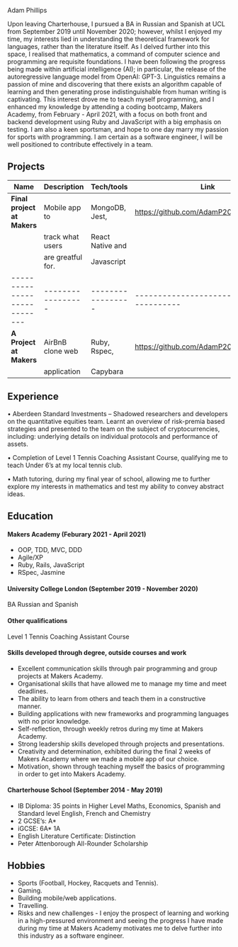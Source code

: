 Adam Phillips

Upon leaving Charterhouse, I pursued a BA in Russian and Spanish at UCL from September 2019 until November 2020; however, whilst I enjoyed my time, my interests lied in understanding the theoretical framework for languages, rather than the literature itself. As I delved further into this space, I realised that mathematics, a command of computer science and programming are requisite foundations. I have been following the progress being made within artificial intelligence (AI); in particular, the release of the autoregressive language model from OpenAI: GPT-3. Linguistics remains a passion of mine and discovering that there exists an algorithm capable of learning and then generating prose indistinguishable from human writing is captivating. This interest drove me to teach myself programming, and I enhanced my knowledge by attending a coding bootcamp, Makers Academy, from February - April 2021, with a focus on both front and backend development using Ruby and JavaScript with a big emphasis on testing. I am also a keen sportsman, and hope to one day marry my passion for sports with programming. I am certain as a software engineer, I will be well positioned to contribute effectively in a team.

## Projects

| Name                         | Description       | Tech/tools        | Link                                     |
| ---------------------------- | ----------------- | ----------------- | ---------------------------------------- |
| **Final project at Makers**  | Mobile app to     | MongoDB, Jest,    |  https://github.com/AdamP2000/Grappitude |
|                              | track what users  | React Native and  |                                          |
|                              | are greatful for. | Javascript        |                                          |
| ---------------------------- | ----------------- | ----------------- |----------------------------------------- |
| **A Project at Makers**      | AirBnB clone web  | Ruby, Rspec,      | https://github.com/AdamP2000/makersbnb   |                                                                     |                              |                   | PSQL, Sinatra and |                                          |
|                              | application       | Capybara          |                                          |

## Experience

•	Aberdeen Standard Investments – Shadowed researchers and developers on the quantitative equities team. Learnt an overview of risk-premia based strategies and presented to the team on the subject of cryptocurrencies, including: underlying details on individual protocols and performance of assets.

•	Completion of Level 1 Tennis Coaching Assistant Course, qualifying me to teach Under 6’s at my local tennis club.

•	Math tutoring, during my final year of school, allowing me to further explore my interests in mathematics and test my ability to convey abstract ideas.


## Education

#### Makers Academy (Feburary 2021 - April 2021)

- OOP, TDD, MVC, DDD
- Agile/XP
- Ruby, Rails, JavaScript
- RSpec, Jasmine

#### University College London (September 2019 - November 2020)

BA Russian and Spanish 

#### Other qualifications

Level 1 Tennis Coaching Assistant Course

#### Skills developed through degree, outside courses and work

-	Excellent communication skills through pair programming and group projects at Makers Academy.
-	Organisational skills that have allowed me to manage my time and meet deadlines.
-	The ability to learn from others and teach them in a constructive manner.
-	Building applications with new frameworks and programming languages with no prior knowledge. 
-	Self-reflection, through weekly retros during my time at Makers Academy.
-	Strong leadership skills developed through projects and presentations.
-	Creativity and determination, exhibited during the final 2 weeks of Makers Academy where we made a mobile app of our choice.
-	Motivation, shown through teaching myself the basics of programming in order to get into Makers Academy.

#### Charterhouse School (September 2014 - May 2019)

-	IB Diploma: 35 points in Higher Level Maths, Economics, Spanish and Standard level English, French and Chemistry
-	2 GCSE’s: A* 
-	iGCSE: 6A* 1A
-	English Literature Certificate: Distinction
-	Peter Attenborough All-Rounder Scholarship 


## Hobbies

-	Sports (Football, Hockey, Racquets and Tennis).
-	Gaming.
-	Building mobile/web applications. 
-	Travelling.
-	Risks and new challenges - I enjoy the prospect of learning and working in a high-pressured environment and seeing the progress I have made during my time at Makers Academy motivates me to delve further into this industry as a software engineer.

